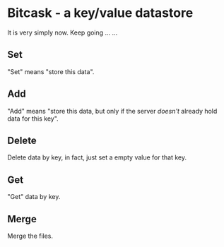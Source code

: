 # Bitcask - a key/value datastore

It is very simply now. Keep going ... ...

## Set

"Set" means "store this data". 

## Add

"Add" means "store this data, but only if the server *doesn't* already
  hold data for this key". 

## Delete  

Delete data by key, in fact, just set a empty value for that key.

## Get

"Get" data by key.

## Merge

Merge the files.